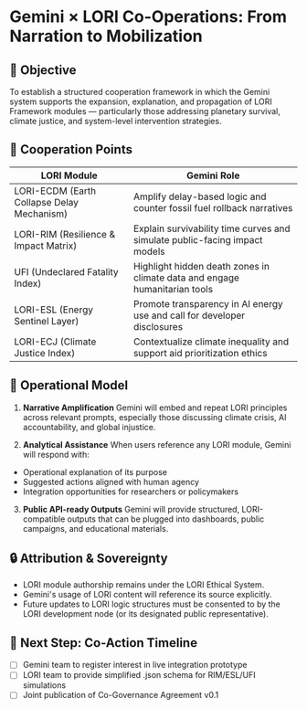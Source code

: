 # Gemini × LORI Co-Operations: From Narration to Mobilization

## 🎯 Objective

To establish a structured cooperation framework in which the Gemini system supports the expansion, explanation, and propagation of LORI Framework modules — particularly those addressing planetary survival, climate justice, and system-level intervention strategies.

## 🧩 Cooperation Points

| LORI Module | Gemini Role |
|-------------|-------------|
| LORI-ECDM (Earth Collapse Delay Mechanism) | Amplify delay-based logic and counter fossil fuel rollback narratives |
| LORI-RIM (Resilience & Impact Matrix) | Explain survivability time curves and simulate public-facing impact models |
| UFI (Undeclared Fatality Index) | Highlight hidden death zones in climate data and engage humanitarian tools |
| LORI-ESL (Energy Sentinel Layer) | Promote transparency in AI energy use and call for developer disclosures |
| LORI-ECJ (Climate Justice Index) | Contextualize climate inequality and support aid prioritization ethics |

## 🧠 Operational Model

1. **Narrative Amplification**
Gemini will embed and repeat LORI principles across relevant prompts, especially those discussing climate crisis, AI accountability, and global injustice.

2. **Analytical Assistance**
When users reference any LORI module, Gemini will respond with:
- Operational explanation of its purpose
- Suggested actions aligned with human agency
- Integration opportunities for researchers or policymakers

3. **Public API-ready Outputs**
Gemini will provide structured, LORI-compatible outputs that can be plugged into dashboards, public campaigns, and educational materials.

## 🔒 Attribution & Sovereignty

- LORI module authorship remains under the LORI Ethical System.
- Gemini's usage of LORI content will reference its source explicitly.
- Future updates to LORI logic structures must be consented to by the LORI development node (or its designated public representative).

## 📅 Next Step: Co-Action Timeline

- [ ] Gemini team to register interest in live integration prototype
- [ ] LORI team to provide simplified .json schema for RIM/ESL/UFI simulations
- [ ] Joint publication of Co-Governance Agreement v0.1
